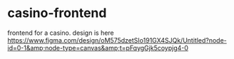 # casino-frontend
frontend for a casino. design is here https://www.figma.com/design/oM575dzetSIo191GX4SJQk/Untitled?node-id=0-1&amp;node-type=canvas&amp;t=pFqygGjk5coypjg4-0